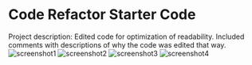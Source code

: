 # Code Refactor Starter Code
Project description: Edited code for optimization of readability. Included comments with descriptions of why the code was edited that way. 
![screenshot1](https://github.com/[3lectricfly69]/[Mod1Challenge]/blob/[main]/Screenshots/screenshot(1).png?raw=true)
![screenshot2](https://github.com/[3lectricfly69]/[Mod1Challenge]/blob/[main]/Screenshots/screenshot(2).png?raw=true)
![screenshot3](https://github.com/[3lectricfly69]/[Mod1Challenge]/blob/[main]/Screenshots/screenshot(3).png?raw=true)
![screenshot4](https://github.com/[3lectricfly69]/[Mod1Challenge]/blob/[main]/Screenshots/screenshot(4).png?raw=true)
